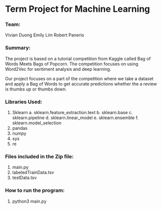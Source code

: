 # Term Project for Machine Learning
### Team:
Vivian Duong
Emily Lim
Robert Panerio

### Summary:
The project is based on a tutorial competition from Kaggle called Bag of Words Meets Bags of Popcorn. The competition focuses on using Word2Vec for sentiment analysis and deep learning. 

Our project focuses on a part of the competition where we take a dataset and apply a Bag of Words to get accurate predictions whether the a review is thumbs up or thumbs down. 
	
### Libraries Used:
1. Sklearn
   a. sklearn.feature_extraction.text
   b. sklearn.base
   c. sklearn.pipeline
   d. sklearn.linear_model
   e. sklearn.ensemble
   f. sklearn.model_selection
2. pandas
3. numpy
4. sys
5. re

### Files included in the Zip file:
1. main.py
2. labeledTrainData.tsv
3. testData.tsv

### How to run the program:
1. python3 main.py